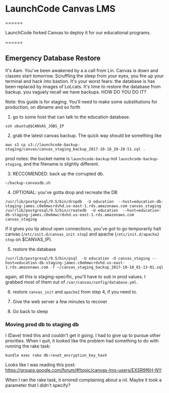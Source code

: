 # LaunchCode Canvas LMS
======

LaunchCode forked Canvas to deploy it for our educational programs.

======

## Emergency Database Restore

It's 4am. You've been awakened by a a call from Lin. Canvas is down
and classes start tomorrow. Scruffling the sleep from your eyes, you
fire up your terminal and hack into bastion. It's your worst fears:
the database is has been replaced by images of LoLcats. It's time to
restore the database from backup. you vaguely recall we have
backups. HOW DO YOU DO IT?

Note: this guide is for staging. You'll need to make some substitutions for production, on dbname and so forth

1) go to some host that can talk to the education database.
```
ssh ubuntu@$CANVAS_JOBS_IP
```
2) grab the latest canvas backup. The quick way should be something
like
```
aws s3 cp s3://launchcode-backup-staging/canvas/canvas_staging_backup_2017-10-18_20-28-51.sql .
```
prod notes: the bucket name is `launchcode-backup` not `launchcode-backup-staging`, and the filename is slightly different.

3) RECCOMENDED: back up the corrupted db.
```
~/backup-canvasdb.sh
```
4) OPTIONAL: you've gotta drop and recreate the DB
```
/usr/lib/postgresql/9.5/bin/dropdb  -U education  --host=education-db-staging-james.c0e6mwcrdvhd.us-east-1.rds.amazonaws.com canvas_staging
/usr/lib/postgresql/9.5/bin/createdb  -U education  --host=education-db-staging-james.c0e6mwcrdvhd.us-east-1.rds.amazonaws.com canvas_staging
```
If it gives you lip about open connections, you've got to go temporarily halt canvas (`/etc/init.d/canvas_init stop`) and apache (`/etc/init.d/apache2 stop` on $CANVAS_IP).

5) restore the database
```
/usr/lib/postgresql/9.5/bin/psql  -U education -d canvas_staging --host=education-db-staging-james.c0e6mwcrdvhd.us-east-1.rds.amazonaws.com -f ~/canvas_staging_backup_2017-10-18_01-13-01.sql
```
again, all this is staging-specific, you'll have to sub in prod values. I grabbed most of them out of `/var/canvas/config/database.yml`.

6) restore `canvas_init` and `apache2` from step 4, if you need to. 

7) Give the web server a few minutes to recover

8) Go back to sleep

### Moving prod db to staging db

I (Dave) tried this and couldn't get it going. I had to give up to pursue other priorities. When I quit, it looked like the problem had something to do with running the rake task:
```
bundle exec rake db:reset_encryption_key_hash
```
Looks like I was reading this post: https://groups.google.com/forum/#!topic/canvas-lms-users/EXSR9f6H-NY

When I ran the rake task, it errored complaining about a nil. Maybe it took a parameter that I didn't specify?
